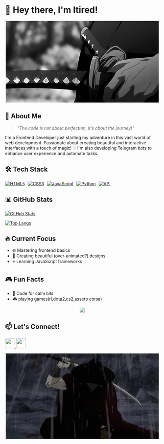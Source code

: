 # 👋 Hey there, I'm Itired! 

<div align = "center">
    <img src ="./profile-media/a76484ce9df4de57c222594b6de5e6f6.gif" width = "500">
</div>

## 🌟 About Me
> *"The code is not about perfection, it's about the journey!"*  

I'm a Frontend Developer just starting my adventure in this vast world of web development. Passionate about creating beautiful and interactive interfaces with a touch of magic! ✨ I'm also developing Telegram bots to enhance user experience and automate tasks.

## 🛠️ Tech Stack
<div style="display: flex; gap: 10px; align-items: center;">
  <a href="https://developer.mozilla.org/en-US/docs/Web/HTML"><img src="https://cdn.jsdelivr.net/gh/devicons/devicon/icons/html5/html5-plain-wordmark.svg" title="HTML5" alt="HTML5" width="40"/></a>
  <a href="https://developer.mozilla.org/en-US/docs/Web/CSS"><img src="https://cdn.jsdelivr.net/gh/devicons/devicon/icons/css3/css3-plain-wordmark.svg" title="CSS3" alt="CSS3" width="40"/></a>
  <a href="https://developer.mozilla.org/en-US/docs/Web/JavaScript"><img src="https://cdn.jsdelivr.net/gh/devicons/devicon/icons/javascript/javascript-plain.svg" title="JavaScript" alt="JavaScript" width="40"/></a>
  <a href="https://www.python.org/"><img src="https://cdn.jsdelivr.net/gh/devicons/devicon/icons/python/python-original-wordmark.svg" title="Python" alt="Python" width="40"/></a>
  <a href="https://www.postman.com/"><img src="https://img.shields.io/badge/-API-FF6B6B?style=for-the-badge&logo=postman&logoColor=white" title="API" alt="API" /></a>
</div>

## 📊 GitHub Stats
[![GitHub Stats](https://github-readme-stats.vercel.app/api?username=itired1&show_icons=true&theme=radical&hide_border=true)](https://github.com/itired1)

[![Top Langs](https://github-readme-stats.vercel.app/api/top-langs/?username=itired1&layout=compact&theme=radical)](https://github.com/itired1)

## 🔥 Current Focus
- 🌐 Mastering frontend basics
- 🎨 Creating beautiful (over-animated?) designs
- ⚡ Learning JavaScript frameworks

## 🎮 Fun Facts
- 🎵 Code for calm bits
- 🎮 playing games(rl,dota2,cs2,asseto corsa)


<div align="center">
  <img src="./profile-media/ddbdbb4e52eca46511756f9e41cab21b.gif" width="500">
</div>

## 📫 Let's Connect!
<p align="left"> <a href="https://discord.com/users/itiredof" target="_blank" rel="noreferrer"> <picture> <source media="(prefers-color-scheme: dark)" srcset="https://raw.githubusercontent.com/danielcranney/readme-generator/main/public/icons/socials/discord-dark.svg" /> <source media="(prefers-color-scheme: light)" srcset="https://raw.githubusercontent.com/danielcranney/readme-generator/main/public/icons/socials/discord.svg" /> <img src="https://raw.githubusercontent.com/danielcranney/readme-generator/main/public/icons/socials/discord.svg" width="32" height="32" /> </picture> </a> <a href="https://www.github.com/itired1" target="_blank" rel="noreferrer"> <picture> <source media="(prefers-color-scheme: dark)" srcset="https://raw.githubusercontent.com/danielcranney/readme-generator/main/public/icons/socials/github-dark.svg" /> <source media="(prefers-color-scheme: light)" srcset="https://raw.githubusercontent.com/danielcranney/readme-generator/main/public/icons/socials/github.svg" /> <img src="https://raw.githubusercontent.com/danielcranney/readme-generator/main/public/icons/socials/github.svg" width="32" height="32" /> </picture> </a></p>


<div align = "center">
    <img src ="./profile-media/43d2b6aeac16146e6c253df92bdddcd0.gif" width = "500">
</div>
